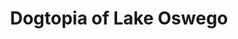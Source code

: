 ---
title: "Dogtopia of Lake Oswego"
url: /lake-oswego/dogtopia-of-lake-oswego/
shop: pet grooming
---